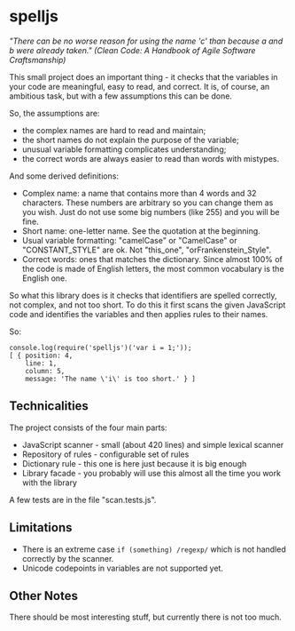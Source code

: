 spelljs
=======

*"There can be no worse reason for using the name 'c' than because a and b were
already taken." (Clean Code: A Handbook of Agile Software Craftsmanship)*

This small project does an important thing - it checks that the variables in
your code are meaningful, easy to read, and correct. It is, of course, an
ambitious task, but with a few assumptions this can be done.

So, the assumptions are:

* the complex names are hard to read and maintain;
* the short names do not explain the purpose of the variable;
* unusual variable formatting complicates understanding;
* the correct words are always easier to read than words with mistypes.

And some derived definitions:

* Complex name: a name that contains more than 4 words and 32 characters. These
numbers are arbitrary so you can change them as you wish. Just do not use some
big numbers (like 255) and you will be fine.
* Short name: one-letter name. See the quotation at the beginning.
* Usual variable formatting: "camelCase" or "CamelCase" or "CONSTANT_STYLE" are
ok. Not "this_one", "orFrankenstein_Style".
* Correct words: ones that matches the dictionary. Since almost 100% of the code
is made of English letters, the most common vocabulary is the English one.

So what this library does is it checks that identifiers are spelled correctly,
not complex, and not too short. To do this it first scans the given JavaScript
code and identifies the variables and then applies rules to their names.

So:

    console.log(require('spelljs')('var i = 1;'));
    [ { position: 4,
        line: 1,
        column: 5,
        message: 'The name \'i\' is too short.' } ]

Technicalities
--------------

The project consists of the four main parts:

* JavaScript scanner - small (about 420 lines) and simple lexical scanner
* Repository of rules - configurable set of rules
* Dictionary rule - this one is here just because it is big enough
* Library facade - you probably will use this almost all the time you work with
the library

A few tests are in the file "scan.tests.js".

Limitations
-----------

* There is an extreme case `if (something) /regexp/` which is not handled
correctly by the scanner.
* Unicode codepoints in variables are not supported yet.

Other Notes
-----------

There should be most interesting stuff, but currently there is not too much.
